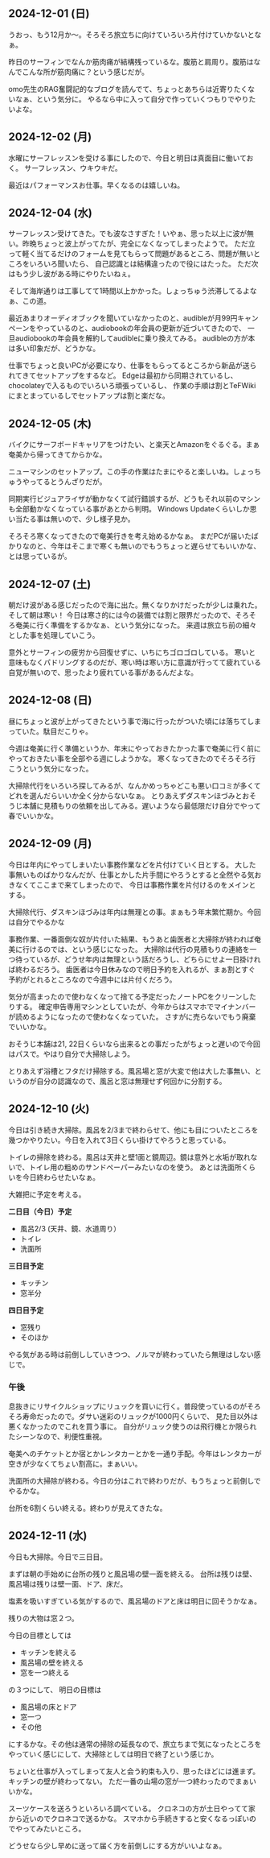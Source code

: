 ## 2024-12-01 (日)

うおっ、もう12月か〜。そろそろ旅立ちに向けていろいろ片付けていかないとなぁ。

昨日のサーフィンでなんか筋肉痛が結構残っているな。腹筋と肩周り。腹筋はなんでこんな所が筋肉痛に？という感じだが。

omo先生のRAG奮闘記的なブログを読んでて、ちょっとあちらは近寄りたくないなぁ、という気分に。
やるなら中に入って自分で作っていくつもりでやりたいよな。

## 2024-12-02 (月)

水曜にサーフレッスンを受ける事にしたので、今日と明日は真面目に働いておく。
サーフレッスン、ウキウキだ。

最近はパフォーマンスお仕事。早くなるのは嬉しいね。

## 2024-12-04 (水)

サーフレッスン受けてきた。でも波なさすぎた！いやぁ、思った以上に波が無い。昨晩ちょっと波上がってたが、完全になくなってしまったようで。
ただ立って軽く当てるだけのフォームを見てもらって問題があるところ、問題が無いところをいろいろ聞いたら、
自己認識とは結構違ったので役にはたった。
ただ次はもう少し波がある時にやりたいねぇ。

そして海岸通りは工事してて1時間以上かかった。しょっちゅう渋滞してるよなぁ、この道。

最近あまりオーディオブックを聞いていなかったのと、audibleが月99円キャンペーンをやっているのと、audiobookの年会員の更新が近づいてきたので、
一旦audiobookの年会員を解約してaudibleに乗り換えてみる。
audibleの方が本は多い印象だが、どうかな。

仕事でちょっと良いPCが必要になり、仕事をもらってるところから新品が送られてきてセットアップをするなど。
Edgeは最初から同期されているし、chocolateyで入るものでいろいろ頑張っているし、
作業の手順は割とTeFWikiにまとまっているしでセットアップは割と楽だな。

## 2024-12-05 (木)

バイクにサーフボードキャリアをつけたい、と楽天とAmazonをぐるぐる。まぁ奄美から帰ってきてからかな。

ニューマシンのセットアップ。この手の作業はたまにやると楽しいね。しょっちゅうやってるとうんざりだが。

同期実行ビジュアライザが動かなくて試行錯誤するが、どうもそれ以前のマシンも全部動かなくなっている事があとから判明。
Windows Updateくらいしか思い当たる事は無いので、少し様子見か。

そろそろ寒くなってきたので奄美行きを考え始めるかなぁ。
まだPCが届いたばかりなのと、今年はそこまで寒くも無いのでもうちょっと遅らせてもいいかな、とは思っているが。

## 2024-12-07 (土)

朝だけ波がある感じだったので海に出た。無くなりかけだったが少しは乗れた。そして朝は寒い！
今日は寒さ的には今の装備では割と限界だったので、そろそろ奄美に行く準備をするかなぁ、という気分になった。
来週は旅立ち前の細々とした事を処理していこう。

意外とサーフィンの疲労から回復せずに、いちにちゴロゴロしている。
寒いと意味もなくパドリングするのだが、寒い時は寒い方に意識が行ってて疲れている自覚が無いので、思ったより疲れている事があるんだよな。

## 2024-12-08 (日)

昼にちょっと波が上がってきたという事で海に行ったがついた頃には落ちてしまっていた。駄目だこりゃ。

今週は奄美に行く準備というか、年末にやっておきたかった事で奄美に行く前にやっておきたい事を全部やる週にしようかな。
寒くなってきたのでそろそろ行こうという気分になった。

大掃除代行をいろいろ探してみるが、なんかめっちゃどこも悪い口コミが多くてどれを選んだらいいか全く分からないなぁ。
とりあえずダスキンほづみとおそうじ本舗に見積もりの依頼を出してみる。遅いようなら最低限だけ自分でやって春でいいかな。

## 2024-12-09 (月)

今日は年内にやってしまいたい事務作業などを片付けていく日とする。
大した事無いものばかりなんだが、仕事とかした片手間にやろうとすると全然やる気おきなくてここまで来てしまったので、
今日は事務作業を片付けるのをメインとする。

大掃除代行、ダスキンほづみは年内は無理との事。まぁもう年末繁忙期か。今回は自分でやるかな

事務作業、一番面倒な奴が片付いた結果、もうあと歯医者と大掃除が終われば奄美に行けるのでは、という感じになった。
大掃除は代行の見積もりの連絡を一つ待っているが、どうせ年内は無理という話だろうし、どちらにせよ一日掛ければ終わるだろう。
歯医者は今日休みなので明日予約を入れるが、まぁ割とすぐ予約がとれるところなので今週中には片付くだろう。

気分が高まったので使わなくなって捨てる予定だったノートPCをクリーンしたりする。
確定申告専用マシンとしていたが、今年からはスマホでマイナンバーが読めるようになったので使わなくなっていた。
さすがに売らないでもう廃棄でいいかな。

おそうじ本舗は21, 22日くらいなら出来るとの事だったがちょっと遅いので今回はパスで。やはり自分で大掃除しよう。

とりあえず浴槽とフタだけ掃除する。風呂場と窓が大変で他は大した事無い、というのが自分の認識なので、風呂と窓は無理せず何回かに分割する。

## 2024-12-10 (火)

今日は引き続き大掃除。風呂を2/3まで終わらせて、他にも目についたところを幾つかやりたい。今日を入れて3日くらい掛けてやろうと思っている。

トイレの掃除を終わる。風呂は天井と壁1面と鏡周辺。鏡は意外と水垢が取れないで、トイレ用の粗めのサンドペーパーみたいなのを使う。
あとは洗面所くらいを今日終わらせたいなぁ。

大雑把に予定を考える。

**二日目（今日）予定**

- 風呂2/3 (天井、鏡、水道周り）
- トイレ
- 洗面所

**三日目予定**

- キッチン
- 窓半分

**四日目予定**

- 窓残り
- そのほか

やる気がある時は前倒ししていきつつ、ノルマが終わっていたら無理はしない感じで。

### 午後

息抜きにリサイクルショップにリュックを買いに行く。普段使っているのがそろそろ寿命だったので。ダサい迷彩のリュックが1000円くらいで、
見た目以外は悪くなかったのでこれを買う事に。
自分がリュック使うのは飛行機とか限られたシーンなので、利便性重視。

奄美へのチケットとか宿とかレンタカーとかを一通り手配。今年はレンタカーが空きが少なくてちょい割高に。まぁいい。

洗面所の大掃除が終わる。今日の分はこれで終わりだが、もうちょっと前倒しでやるかな。

台所を6割くらい終える。終わりが見えてきたな。

## 2024-12-11 (水)

今日も大掃除。今日で三日目。

まずは朝の手始めに台所の残りと風呂場の壁一面を終える。
台所は残りは壁、風呂場は残りは壁一面、ドア、床だ。

塩素を吸いすぎている気がするので、風呂場のドアと床は明日に回そうかなぁ。

残りの大物は窓２つ。

今日の目標としては

- キッチンを終える
- 風呂場の壁を終える
- 窓を一つ終える

の３つにして、
明日の目標は

- 風呂場の床とドア
- 窓一つ
- その他

にするかな。その他は通常の掃除の延長なので、旅立ちまで気になったところをやっていく感じにして、大掃除としては明日で終了という感じか。

ちょいと仕事が入ってしまって友人と会う約束も入り、思ったほどには進まず。
キッチンの壁が終わってない。
ただ一番の山場の窓が一つ終わったのでまぁいいかな。

スーツケースを送ろうといろいろ調べている。
クロネコの方が土日やってて家から近いのでクロネコで送るかな。
スマホから手続きすると安くなるっぽいのでやってみたいところ。

どうせなら少し早めに送って届く方を前倒しにする方がいいよなぁ。